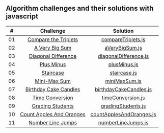 ## Algorithm challenges and their solutions with javascript

|  #  |                                                   Challenge                                                    |                                  Solution                                  |
| :-: | :------------------------------------------------------------------------------------------------------------: | :------------------------------------------------------------------------: |
| 01  |  [Compare the Triplets](https://www.hackerrank.com/challenges/compare-the-triplets/problem?isFullScreen=true)  |       [compareTriplets.js](./algoritma_cozumleri/compareTriplets.js)       |
| 02  |        [A Very Big Sum](https://www.hackerrank.com/challenges/a-very-big-sum/problem?isFullScreen=true)        |           [aVeryBigSum.js](./algoritma_cozumleri/aVeryBigSum.js)           |
| 03  |   [Diagonal Difference](https://www.hackerrank.com/challenges/diagonal-difference/problem?isFullScreen=true)   |    [diagonalDifference.js](./algoritma_cozumleri/diagonalDifference.js)    |
| 04  |            [Plus Minus](https://www.hackerrank.com/challenges/plus-minus/problem?isFullScreen=true)            |             [plusMinus.js](./algoritma_cozumleri/plusMinus.js)             |
| 05  |             [Staircase](https://www.hackerrank.com/challenges/staircase/problem?isFullScreen=true)             |             [staircase.js](./algoritma_cozumleri/staircase.js)             |
| 06  |          [Mini-Max Sum](https://www.hackerrank.com/challenges/mini-max-sum/problem?isFullScreen=true)          |            [miniMaxSum.js](./algoritma_cozumleri/miniMaxSum.js)            |
| 07  | [Birthday Cake Candles](https://www.hackerrank.com/challenges/birthday-cake-candles/problem?isFullScreen=true) |   [birthdayCakeCandles.js](./algoritma_cozumleri/birthdayCakeCandles.js)   |
| 08  |       [Time Conversion](https://www.hackerrank.com/challenges/time-conversion/problem?isFullScreen=true)       |        [timeConversion.js](./algoritma_cozumleri/timeConversion.js)        |
| 09  |          [Grading Students](https://www.hackerrank.com/challenges/grading/problem?isFullScreen=true)           |       [gradingStudents.js](./algoritma_cozumleri/gradingStudents.js)       |
| 10  |  [Count Apples And Oranges](https://www.hackerrank.com/challenges/apple-and-orange/problem?isFullScreen=true)  | [countApplesAndOranges.js](./algoritma_cozumleri/countApplesAndOranges.js) |
| 11  |         [Number Line Jumps](https://www.hackerrank.com/challenges/kangaroo/problem?isFullScreen=true)          |       [numberLineJumps.js](./algoritma_cozumleri/numberLineJumps.js)       |
